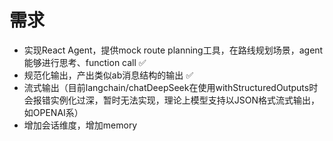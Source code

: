 # 需求
- 实现React Agent，提供mock route planning工具，在路线规划场景，agent能够进行思考、function call ✅ 
- 规范化输出，产出类似ab消息结构的输出 ✅
- 流式输出（目前langchain/chatDeepSeek在使用withStructuredOutputs时会报错实例化过深，暂时无法实现，理论上模型支持以JSON格式流式输出，如OPENAI系）
- 增加会话维度，增加memory
